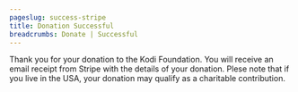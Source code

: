 ```yaml
---
pageslug: success-stripe
title: Donation Successful
breadcrumbs: Donate | Successful
---
```


Thank you for your donation to the Kodi Foundation. You will receive an email receipt from Stripe with the details of your donation. Plese note that if you live in the USA, your donation may qualify as a charitable contribution.